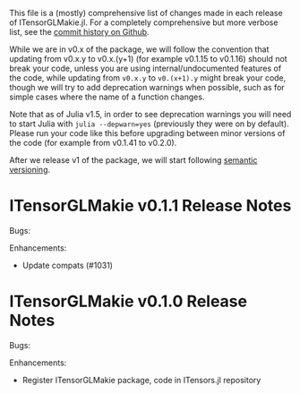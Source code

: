 This file is a (mostly) comprehensive list of changes made in each release of ITensorGLMakie.jl. For a completely comprehensive but more verbose list, see the [commit history on Github](https://github.com/ITensor/ITensors.jl/commits/main/ITensorGLMakie).

While we are in v0.x of the package, we will follow the convention that updating from v0.x.y to v0.x.(y+1) (for example v0.1.15 to v0.1.16) should not break your code, unless you are using internal/undocumented features of the code, while updating from `v0.x.y` to `v0.(x+1).y` might break your code, though we will try to add deprecation warnings when possible, such as for simple cases where the name of a function changes.

Note that as of Julia v1.5, in order to see deprecation warnings you will need to start Julia with `julia --depwarn=yes` (previously they were on by default). Please run your code like this before upgrading between minor versions of the code (for example from v0.1.41 to v0.2.0).

After we release v1 of the package, we will start following [semantic versioning](https://semver.org).

ITensorGLMakie v0.1.1 Release Notes
===================================

Bugs:

Enhancements:

- Update compats (#1031)

ITensorGLMakie v0.1.0 Release Notes
===================================

Bugs:

Enhancements:

- Register ITensorGLMakie package, code in ITensors.jl repository
